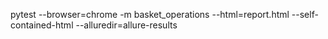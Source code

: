 pytest --browser=chrome -m basket_operations --html=report.html --self-contained-html --alluredir=allure-results